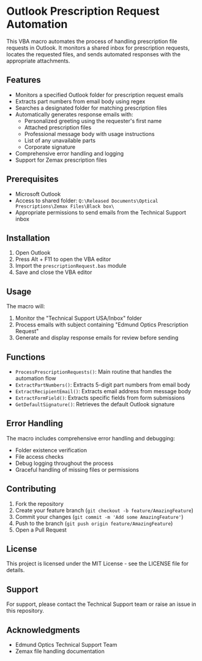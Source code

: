 # Outlook Prescription Request Automation

This VBA macro automates the process of handling prescription file requests in Outlook. It monitors a shared inbox for prescription requests, locates the requested files, and sends automated responses with the appropriate attachments.

## Features

- Monitors a specified Outlook folder for prescription request emails
- Extracts part numbers from email body using regex
- Searches a designated folder for matching prescription files
- Automatically generates response emails with:
  - Personalized greeting using the requester's first name
  - Attached prescription files
  - Professional message body with usage instructions
  - List of any unavailable parts
  - Corporate signature
- Comprehensive error handling and logging
- Support for Zemax prescription files

## Prerequisites

- Microsoft Outlook
- Access to shared folder: `Q:\Released Documents\Optical Prescriptions\Zemax Files\Black box\`
- Appropriate permissions to send emails from the Technical Support inbox

## Installation

1. Open Outlook
2. Press Alt + F11 to open the VBA editor
3. Import the `prescriptionRequest.bas` module
4. Save and close the VBA editor

## Usage

The macro will:
1. Monitor the "Technical Support USA/Inbox" folder
2. Process emails with subject containing "Edmund Optics Prescription Request"
3. Generate and display response emails for review before sending

## Functions

- `ProcessPrescriptionRequests()`: Main routine that handles the automation flow
- `ExtractPartNumbers()`: Extracts 5-digit part numbers from email body
- `ExtractRecipientEmail()`: Extracts email address from message body
- `ExtractFormField()`: Extracts specific fields from form submissions
- `GetDefaultSignature()`: Retrieves the default Outlook signature

## Error Handling

The macro includes comprehensive error handling and debugging:
- Folder existence verification
- File access checks
- Debug logging throughout the process
- Graceful handling of missing files or permissions

## Contributing

1. Fork the repository
2. Create your feature branch (`git checkout -b feature/AmazingFeature`)
3. Commit your changes (`git commit -m 'Add some AmazingFeature'`)
4. Push to the branch (`git push origin feature/AmazingFeature`)
5. Open a Pull Request

## License

This project is licensed under the MIT License - see the LICENSE file for details.

## Support

For support, please contact the Technical Support team or raise an issue in this repository.

## Acknowledgments

- Edmund Optics Technical Support Team
- Zemax file handling documentation 